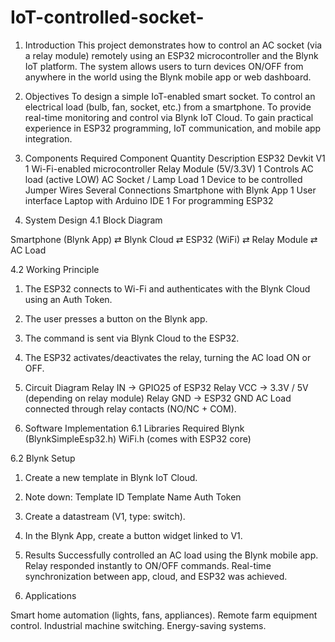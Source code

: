 # IoT-controlled-socket-

1. Introduction
This project demonstrates how to control an AC socket (via a relay module) remotely using an ESP32 microcontroller and the Blynk IoT platform. The system allows users to turn devices ON/OFF from anywhere in the world using the Blynk mobile app or web dashboard.

2. Objectives
To design a simple IoT-enabled smart socket.
To control an electrical load (bulb, fan, socket, etc.) from a smartphone.
To provide real-time monitoring and control via Blynk IoT Cloud.
To gain practical experience in ESP32 programming, IoT communication, and mobile app integration.

3. Components Required
Component	Quantity	Description
ESP32 Devkit V1	1	Wi-Fi-enabled microcontroller
Relay Module (5V/3.3V)	1	Controls AC load (active LOW)
AC Socket / Lamp Load	1	Device to be controlled
Jumper Wires	Several	Connections
Smartphone with Blynk App	1	User interface
Laptop with Arduino IDE	1	For programming ESP32


4. System Design
4.1 Block Diagram

Smartphone (Blynk App) ⇄ Blynk Cloud ⇄ ESP32 (WiFi) ⇄ Relay Module ⇄ AC Load

4.2 Working Principle
1. The ESP32 connects to Wi-Fi and authenticates with the Blynk Cloud using an Auth Token.
2. The user presses a button on the Blynk app.
3. The command is sent via Blynk Cloud to the ESP32.
4. The ESP32 activates/deactivates the relay, turning the AC load ON or OFF.


5. Circuit Diagram
Relay IN → GPIO25 of ESP32
Relay VCC → 3.3V / 5V (depending on relay module)
Relay GND → ESP32 GND
AC Load connected through relay contacts (NO/NC + COM).

6. Software Implementation
6.1 Libraries Required
Blynk (BlynkSimpleEsp32.h)
WiFi.h (comes with ESP32 core)


6.2 Blynk Setup
1. Create a new template in Blynk IoT Cloud.
2. Note down:
Template ID
Template Name
Auth Token
3. Create a datastream (V1, type: switch).
4. In the Blynk App, create a button widget linked to V1.


7. Results
Successfully controlled an AC load using the Blynk mobile app.
Relay responded instantly to ON/OFF commands.
Real-time synchronization between app, cloud, and ESP32 was achieved.

8. Applications

Smart home automation (lights, fans, appliances).
Remote farm equipment control.
Industrial machine switching.
Energy-saving systems.
